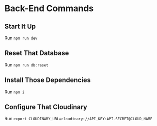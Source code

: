 # Back-End Commands

## Start It Up
Run `npm run dev`

## Reset That Database
Run `npm run db:reset`

## Install Those Dependencies
Run `npm i`

## Configure That Cloudinary
Run `export CLOUDINARY_URL=cloudinary://API_KEY:API-SECRET@CLOUD_NAME`